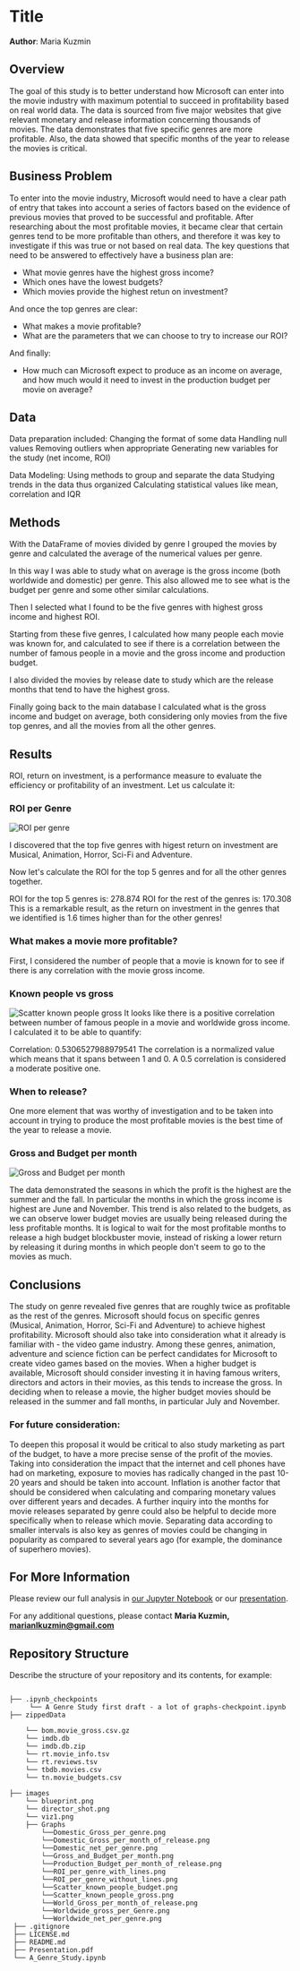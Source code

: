 # Title

**Author**: Maria Kuzmin
## Overview

The goal of this study is to better understand how Microsoft can enter into the movie industry with maximum potential to succeed in profitability based on real world data.
The data is sourced from five major websites that give relevant monetary and release information concerning thousands of movies.
The data demonstrates that five specific genres are more profitable.
Also, the data showed that specific months of the year to release the movies is critical.

## Business Problem

To enter into the movie industry, Microsoft would need to have a clear path of entry that takes into account a series of factors based on the evidence of previous movies that proved to be successful and profitable. After researching about the most profitable movies, it became clear that certain genres tend to be more profitable than others, and therefore it was key to investigate if this was true or not based on real data. The key questions that need to be answered to effectively have a business plan are:

- What movie genres have the highest gross income?
- Which ones have the lowest budgets?
- Which movies provide the highest retun on investment?

And once the top genres are clear:
- What makes a movie profitable?
- What are the parameters that we can choose to try to increase our ROI?

And finally: 
- How much can Microsoft expect to produce as an income on average, and how much would it need to invest in the production budget per movie on average?

## Data

Data preparation included:
Changing the format of some data
Handling null values
Removing outliers when appropriate
Generating new variables for the study (net income, ROI)

Data Modeling:
Using methods to group and separate the data 
Studying trends in the data thus organized
Calculating statistical values like mean, correlation and IQR


## Methods

With the DataFrame of movies divided by genre I grouped the movies by genre and calculated the average of the numerical values per genre.

In this way I was able to study what on average is the gross income (both worldwide and domestic) per genre. This also allowed me to see what is the budget per genre and some other similar calculations.

Then I selected what I found to be the five genres with highest gross income and highest ROI.

Starting from these five genres, I calculated how many people each movie was known for, and calculated to see if there is a correlation between the number of famous people in a movie and the gross income and production budget.

I also divided the movies by release date to study which are the release months that tend to have the highest gross.

Finally going back to the main database I calculated what is the gross income and budget on average, both considering only movies from the five top genres, and all the movies from all the other genres.

## Results

ROI, return on investment, is a performance measure to evaluate the efficiency or profitability of an investment.
Let us calculate it:

### ROI per Genre
![ROI per genre](./images/Graphs/ROI_per_genre_with_lines.png)

I discovered that the top five genres with higest return on investment are Musical, Animation, Horror, Sci-Fi and Adventure.

Now let's calculate the ROI for the top 5 genres and for all the other genres together.

ROI for the top 5 genres is: 278.874 
ROI for the rest of the genres is: 170.308
This is a remarkable result, as the return on investment in the genres that we identified is 1.6 times higher than for the other genres!

### What makes a movie more profitable?
First, I considered the number of people that a movie is known for to see if there is any correlation with the movie gross income.

### Known people vs gross
![Scatter known people gross](./images/Graphs/Scatter_known_people_gross.png)
It looks like there is a positive correlation between number of famous people in a movie and worldwide gross income.
I calculated it to be able to quantify:

Correlation:  0.5306527988979541
The correlation is a normalized value which means that it spans between 1 and 0.
A 0.5 correlation is considered a moderate positive one.

### When to release?
One more element that was worthy of investigation and to be taken into account in trying to produce the most profitable movies is the best time of the year to release a movie.

### Gross and Budget per month
![Gross and Budget per month](./images/Graphs/Gross_and_Budget_per_month.png)

The data demonstrated the seasons in which the profit is the highest are the summer and the fall. In particular the months in which the gross income is highest are June and November. This trend is also related to the budgets, as we can observe lower budget movies are usually being released during the less profitable months. It is logical to wait for the most profitable months to release a high budget blockbuster movie, instead of risking a lower return by releasing it during months in which people don't seem to go to the movies as much.


## Conclusions
The study on genre revealed five genres that are roughly twice as profitable as the rest of the genres.
Microsoft should focus on specific genres (Musical, Animation, Horror, Sci-Fi and Adventure) to achieve highest profitability.
Microsoft should also take into consideration what it already is familiar with - the video game industry. Among these genres, animation, adventure and science fiction can be perfect candidates for Microsoft to create video games based on the movies.
When a higher budget is available, Microsoft should consider investing it in having famous writers, directors and actors in their movies, as this tends to increase the gross.
In deciding when to release a movie, the higher budget movies should be released in the summer and fall months, in particular July and November.
### For future consideration:
To deepen this proposal it would be critical to also study marketing as part of the budget, to have a more precise sense of the profit of the movies. Taking into consideration the impact that the internet and cell phones have had on marketing, exposure to movies has radically changed in the past 10-20 years and should be taken into account.
Inflation is another factor that should be considered when calculating and comparing monetary values over different years and decades.
A further inquiry into the months for movie releases separated by genre could also be helpful to decide more specifically when to release which movie.
Separating data according to smaller intervals is also key as genres of movies could be changing in popularity as compared to several years ago (for example, the dominance of superhero movies).

## For More Information

Please review our full analysis in [our Jupyter Notebook](./A_Genre_Study.ipynb) or our [presentation](./Presentation.pdf).

For any additional questions, please contact **Maria Kuzmin, marianlkuzmin@gmail.com**

## Repository Structure

Describe the structure of your repository and its contents, for example:

```

├── .ipynb_checkpoints
     └── A Genre Study first draft - a lot of graphs-checkpoint.ipynb
├── zippedData

    └── bom.movie_gross.csv.gz
    └── imdb.db
    └── imdb.db.zip
    └── rt.movie_info.tsv
    └── rt.reviews.tsv
    └── tbdb.movies.csv
    └── tn.movie_budgets.csv

├── images
    └── blueprint.png
    └── director_shot.png
    └── viz1.png
    ├── Graphs
        └──Domestic_Gross_per_genre.png
        └──Domestic_Gross_per_month_of_release.png
        └──Domestic_net_per_genre.png
        └──Gross_and_Budget_per_month.png
        └──Production_Budget_per_month_of_release.png
        └──ROI_per_genre_with_lines.png
        └──ROI_per_genre_without_lines.png
        └──Scatter_known_people_budget.png
        └──Scatter_known_people_gross.png
        └──World_Gross_per_month_of_release.png
        └──Worldwide_gross_per_Genre.png
        └──Worldwide_net_per_genre.png
 ├── .gitignore
 ├── LICENSE.md
 ├── README.md
 ├── Presentation.pdf
 └── A_Genre_Study.ipynb
```